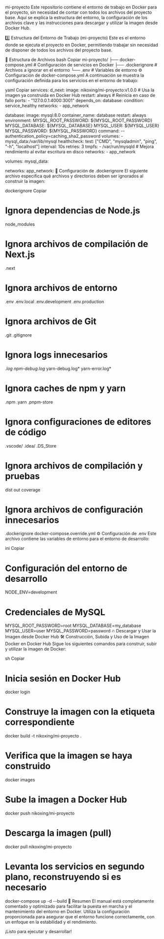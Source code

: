 mi-proyecto
Este repositorio contiene el entorno de trabajo en Docker para el proyecto, sin necesidad de contar con todos los archivos del proyecto base. Aquí se explica la estructura del entorno, la configuración de los archivos clave y las instrucciones para descargar y utilizar la imagen desde Docker Hub.

3️⃣ Estructura del Entorno de Trabajo (mi-proyecto)
Este es el entorno donde se ejecuta el proyecto en Docker, permitiendo trabajar sin necesidad de disponer de todos los archivos del proyecto base.

📂 Estructura de Archivos
bash
Copiar
mi-proyecto/
├── docker-compose.yml       # Configuración de servicios en Docker
├── .dockerignore            # Archivos a ignorar en el entorno
└── .env                     # Variables de entorno
⚙️ Configuración de docker-compose.yml
A continuación se muestra la configuración definida para los servicios en el entorno de trabajo:

yaml
Copiar
services:
  d_next:
    image: nikoxing/mi-proyecto:v1.0.0  # Usa la imagen ya construida en Docker Hub
    restart: always  # Reinicia en caso de fallo
    ports:
      - "127.0.0.1:4000:3001"
    depends_on:
      database:
        condition: service_healthy
    networks:
      - app_network

  database:
    image: mysql:8.0
    container_name: database
    restart: always
    environment:
      MYSQL_ROOT_PASSWORD: ${MYSQL_ROOT_PASSWORD}
      MYSQL_DATABASE: ${MYSQL_DATABASE}
      MYSQL_USER: ${MYSQL_USER}
      MYSQL_PASSWORD: ${MYSQL_PASSWORD}
    command: --authentication_policy=caching_sha2_password
    volumes:
      - mysql_data:/var/lib/mysql
    healthcheck:
      test: ["CMD", "mysqladmin", "ping", "-h", "localhost"]
      interval: 10s
      retries: 3
    tmpfs:
      - /var/run/mysqld  # Mejora rendimiento al evitar escritura en disco
    networks:
      - app_network

volumes:
  mysql_data:

networks:
  app_network:
📂 Configuración de .dockerignore
El siguiente archivo especifica qué archivos y directorios deben ser ignorados al construir la imagen:

dockerignore
Copiar
# Ignora dependencias de Node.js
node_modules

# Ignora archivos de compilación de Next.js
.next

# Ignora archivos de entorno
.env
.env.local
.env.development
.env.production

# Ignora archivos de Git
.git
.gitignore

# Ignora logs innecesarios
*.log
npm-debug.log*
yarn-debug.log*
yarn-error.log*

# Ignora caches de npm y yarn
.npm
.yarn
.pnpm-store

# Ignora configuraciones de editores de código
.vscode/
.idea/
.DS_Store

# Ignora archivos de compilación y pruebas
dist
out
coverage

# Ignora archivos de configuración innecesarios
.dockerignore
docker-compose.override.yml
⚙️ Configuración de .env
Este archivo contiene las variables de entorno para el entorno de desarrollo:

ini
Copiar
# Configuración del entorno de desarrollo
NODE_ENV=development

# Credenciales de MySQL
MYSQL_ROOT_PASSWORD=root
MYSQL_DATABASE=my_database
MYSQL_USER=user
MYSQL_PASSWORD=password
🔥 Descargar y Usar la Imagen desde Docker Hub
🛠️ Construcción, Subida y Uso de la Imagen Docker en Docker Hub
Sigue los siguientes comandos para construir, subir y utilizar la imagen de Docker:

sh
Copiar
# Inicia sesión en Docker Hub
docker login

# Construye la imagen con la etiqueta correspondiente
docker build -t nikoxing/mi-proyecto .

# Verifica que la imagen se haya construido
docker images

# Sube la imagen a Docker Hub
docker push nikoxing/mi-proyecto

# Descarga la imagen (pull)
docker pull nikoxing/mi-proyecto

# Levanta los servicios en segundo plano, reconstruyendo si es necesario
docker-compose up -d --build
🚀 Resumen
El manual está completamente comentado y optimizado para facilitar la puesta en marcha y el mantenimiento del entorno en Docker. Utiliza la configuración proporcionada para asegurar que el entorno funcione correctamente, con un enfoque en la estabilidad y el rendimiento.

¡Listo para ejecutar y desarrollar!

